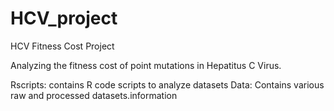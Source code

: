 # HCV_project
HCV Fitness Cost Project

Analyzing the fitness cost of point mutations in Hepatitus C Virus.

Rscripts: contains R code scripts to analyze datasets
Data:     Contains various raw and processed datasets.information

